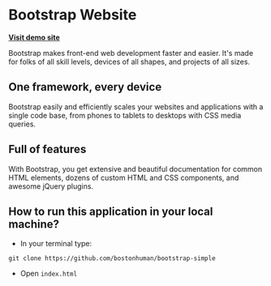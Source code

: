 # Bootstrap Website
**[Visit demo site](http://bostonhuman.github.io/bootstrap-simple/)**

Bootstrap makes front-end web development faster and easier. It's made for folks of all skill levels, devices of all shapes, and projects of all sizes.

## One framework, every device

Bootstrap easily and efficiently scales your websites and applications with a single code base, from phones to tablets to desktops with CSS media queries.

## Full of features

With Bootstrap, you get extensive and beautiful documentation for common HTML elements, dozens of custom HTML and CSS components, and awesome jQuery plugins.

## How to run this application in your local machine?

* In your terminal type:
```
git clone https://github.com/bostonhuman/bootstrap-simple
```
* Open `index.html`

 
